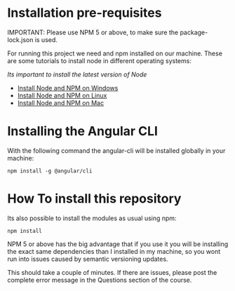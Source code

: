 
# Installation pre-requisites

IMPORTANT: Please use NPM 5 or above, to make sure the package-lock.json is used.

For running this project we need and npm installed on our machine. These are some tutorials to install node in different operating systems:

*Its important to install the latest version of Node*

- [Install Node and NPM on Windows](https://www.youtube.com/watch?v=8ODS6RM6x7g)
- [Install Node and NPM on Linux](https://www.youtube.com/watch?v=yUdHk-Dk_BY)
- [Install Node and NPM on Mac](https://www.youtube.com/watch?v=Imj8PgG3bZU)


# Installing the Angular CLI

With the following command the angular-cli will be installed globally in your machine:

    npm install -g @angular/cli 


# How To install this repository

Its also possible to install the modules as usual using npm:

    npm install 

NPM 5 or above has the big advantage that if you use it you will be installing the exact same dependencies than I installed in my machine, so you wont run into issues caused by semantic versioning updates.

This should take a couple of minutes. If there are issues, please post the complete error message in the Questions section of the course.
